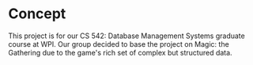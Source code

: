 # Concept
This project is for our CS 542: Database Management Systems graduate course at WPI. Our group decided to base the project on Magic: the Gathering due to the game's rich set of complex but structured data.

